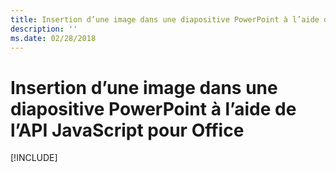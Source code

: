 ```yaml
---
title: Insertion d’une image dans une diapositive PowerPoint à l’aide de l’API JavaScript pour Office
description: ''
ms.date: 02/28/2018
---
```


# <a name="insert-an-image-into-a-powerpoint-slide-using-the-office-javascript-api"></a>Insertion d’une image dans une diapositive PowerPoint à l’aide de l’API JavaScript pour Office

[!INCLUDE[](../includes/powerpoint-tutorial-insert-image.md)]